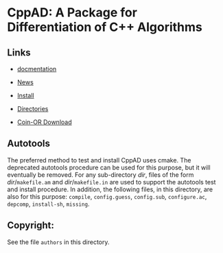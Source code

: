 # CppAD: A Package for Differentiation of C++ Algorithms

## Links

- [docmentation](https://coin-or.github.io/CppAD/doc)

- [News](https://coin-or.github.io/CppAD/doc/whats_new.htm)

- [Install](https://coin-or.github.io/CppAD/doc/install.htm)

- [Directories](https://coin-or.github.io/CppAD/doc/directory.htm)

- [Coin-OR Download](https://www.coin-or.org/download/source/CppAD/)



## Autotools
The preferred method to test and install CppAD uses cmake.
The deprecated autotools procedure can be used for this purpose,
but it will eventually be removed.
For any sub-directory *dir*,
files of the form *dir*/`makefile.am` and *dir*/`makefile.in`
are used to support the autotools test and install procedure.
In addition,
the following files, in this directory, are also for this purpose:
`compile`,
`config.guess`,
`config.sub`,
`configure.ac`,
`depcomp`,
`install-sh`,
`missing`.


## Copyright:
See the file `authors` in this directory.
